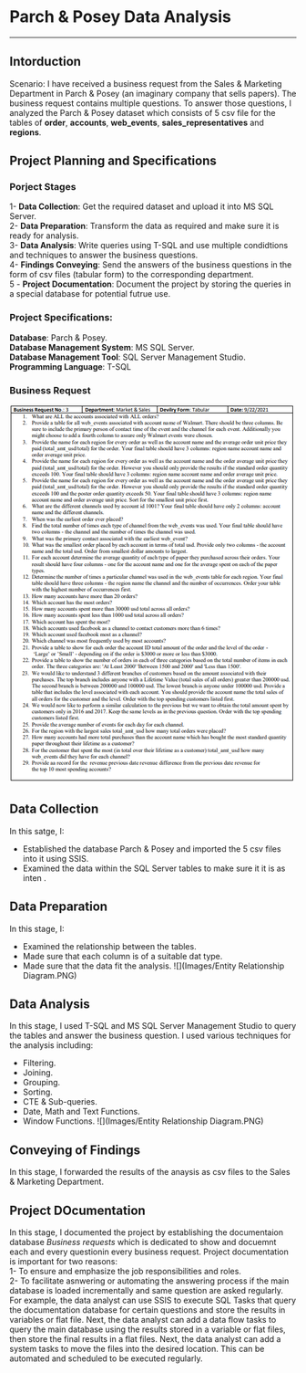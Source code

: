 # Parch & Posey Data Analysis
_____
## Intorduction
Scenario:
I have received a business request from the Sales & Marketing Department in Parch & Posey (an imaginary company that sells papers). The business request contains multiple questions. To answer those questions, I analyzed the Parch & Posey dataset which consists of 5 csv file for the tables of __order__, __accounts__, __web_events__, __sales_representatives__ and __regions__.

## Project Planning and Specifications
### Porject Stages
1- __Data Collection__:
  Get the required dataset and upload it into MS SQL Server.
 \
2- __Data Preparation__:
  Transform the data as required and make sure it is ready for analysis.
\
3- __Data Analysis__:
  Write queries using T-SQL and use multiple condidtions and techniques to answer the business questions.
\
4- __Findings Conveying__:
  Send the answers of the business questions in the form of csv files (tabular form) to the corresponding department.
\
5 - __Project Documentation__:
  Document the project by storing the queries in a special database for potential futrue use.

### Project Specifications:
__Database__: Parch & Posey.
\
__Database Management System__: MS SQL Server.
\
__Database Management Tool__: SQL Server Management Studio.
\
__Programming Language__: T-SQL


### Business Request
![](Images/Sales_&_Marketing_Business_Requests.PNG)



## Data Collection
In this satge, I:
- Established the database Parch & Posey and imported the 5 csv files into it using SSIS.
- Examined the data within the SQL Server tables to make sure it it is as inten .

## Data Preparation
In this stage, I:
- Examined the relationship between the tables.
- Made sure that each column is of a suitable dat type.
- Made sure that the data fit the analysis.
![](Images/Entity Relationship Diagram.PNG)

## Data Analysis
In this stage, I used T-SQL and MS SQL Server Management Studio to query the tables and answer the business question. I used various techniques for the analysis including:
- Filtering.
- Joining.
- Grouping.
- Sorting.
- CTE & Sub-queries.
- Date, Math and Text Functions.
- Window Functions.
![](Images/Entity Relationship Diagram.PNG)

## Conveying of Findings
In this stage, I forwarded the results of the anaysis as csv files to the Sales & Marketing Department.

## Project DOcumentation
In this stage, I documented the project by establishing the documentaion database *Business requests* which is dedicated to show and docuemnt each and every questionin every business request. Project documentation is important for two reasons:
\
1- To ensure and emphasize the job responsibilities and roles.
\
2- To facilitate asnwering or automating the answering process if the main database is loaded incrementally and same question are asked regularly. For example, the data analyst can use SSIS to execute SQL Tasks that query the documentation database for certain questions and store the results in variables or flat file. Next, the data analyst can add a data flow tasks to query the main database using the results stored in a variable or flat files, then store the final results in a flat files. Next, the data analyst can add a system tasks to move the files into the desired location. This can be automated and scheduled to be executed regularly.




